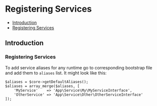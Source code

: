 # Registering Services

- [Introduction](#introduction)
- [Registering Services](#registering-services)

<a name="introduction"></a>
## Introduction

<a name="registering-services"></a>
### Registering Services

To add service aliases for any runtime go to corresponding bootstrap file and add them to `aliases` list. It might look like this:

    $aliases = $core->getDefaultAliases();
    $aliases = array_merge($aliases, [
        'MyService'    => 'App\Service\My\MyServiceInterface',
        'OtherService' => 'App\Service\Other\OtherServiceInterface'
    ]);
